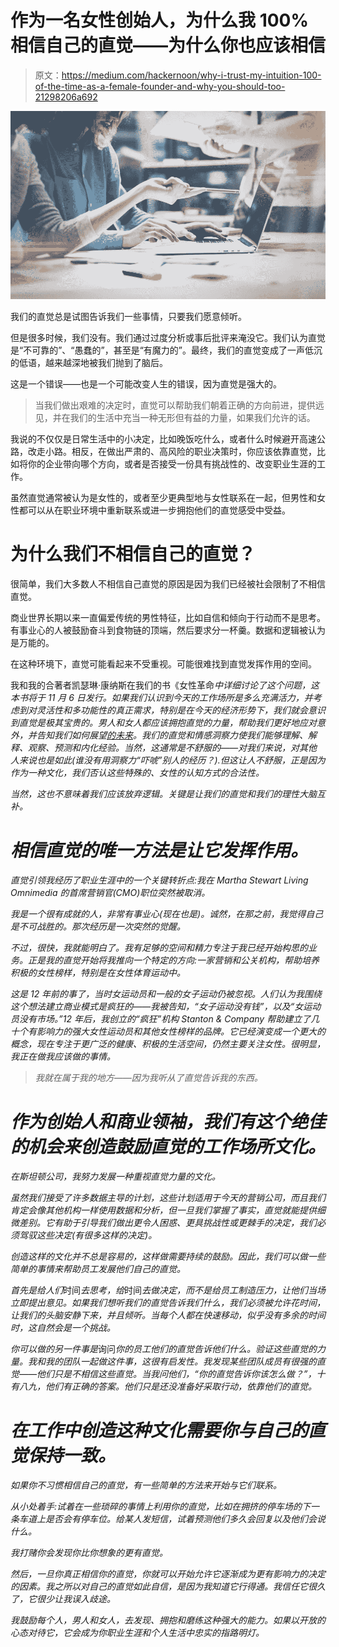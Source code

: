 # 作为一名女性创始人，为什么我 100%相信自己的直觉——为什么你也应该相信

> 原文：<https://medium.com/hackernoon/why-i-trust-my-intuition-100-of-the-time-as-a-female-founder-and-why-you-should-too-21298206a692>

![](img/3242cc637f695de6cff9c2c46de6fbb8.png)

我们的直觉总是试图告诉我们一些事情，只要我们愿意倾听。

但是很多时候，我们没有。我们通过过度分析或事后批评来淹没它。我们认为直觉是“不可靠的”、“愚蠢的”，甚至是“有魔力的”。最终，我们的直觉变成了一声低沉的低语，越来越深地被我们抛到了脑后。

这是一个错误——也是一个可能改变人生的错误，因为直觉是强大的。

> 当我们做出艰难的决定时，直觉可以帮助我们朝着正确的方向前进，提供远见，并在我们的生活中充当一种无形但有益的力量，如果我们允许的话。

我说的不仅仅是日常生活中的小决定，比如晚饭吃什么，或者什么时候避开高速公路，改走小路。相反，在做出严肃的、高风险的职业决策时，你应该依靠直觉，比如将你的企业带向哪个方向，或者是否接受一份具有挑战性的、改变职业生涯的工作。

虽然直觉通常被认为是女性的，或者至少更典型地与女性联系在一起，但男性和女性都可以从在职业环境中重新联系或进一步拥抱他们的直觉感受中受益。

# **为什么我们不相信自己的直觉？**

很简单，我们大多数人不相信自己直觉的原因是因为我们已经被社会限制了不相信直觉。

商业世界长期以来一直偏爱传统的男性特征，比如自信和倾向于行动而不是思考。有事业心的人被鼓励奋斗到食物链的顶端，然后要求分一杯羹。数据和逻辑被认为是万能的。

在这种环境下，直觉可能看起来不受重视。可能很难找到直觉发挥作用的空间。

我和我的合著者凯瑟琳·康纳斯在我们的书《女性革命[](https://www.sealpress.com/titles/amy-stanton/the-feminine-revolution/9781580058131/)*中详细讨论了这个问题，这本书将于 11 月 6 日发行。如果我们认识到今天的工作场所是多么充满活力，并考虑到对灵活性和多功能性的真正需求，特别是在今天的经济形势下，我们就会意识到直觉是极其宝贵的。男人和女人都应该拥抱直觉的力量，帮助我们更好地应对意外，并告知我们如何展望[的未来](https://hackernoon.com/tagged/future)。我们的直觉和情感洞察力使我们能够理解、解释、观察、预测和内化经验。当然，这通常是不舒服的——对我们来说，对其他人来说也是如此(谁没有用洞察力“吓唬”别人的经历？).但这让人不舒服，正是因为作为一种文化，我们否认这些特殊的、女性的认知方式的合法性。*

*当然，这也不意味着我们应该放弃逻辑。关键是让我们的直觉和我们的理性大脑互补。*

# *相信直觉的唯一方法是让它发挥作用。*

*直觉引领我经历了职业生涯中的一个关键转折点:我在 Martha Stewart Living Omnimedia 的首席营销官(CMO)职位突然被取消。*

*我是一个很有成就的人，非常有事业心(现在也是)。诚然，在那之前，我觉得自己是不可战胜的。那次经历是一次突然的觉醒。*

*不过，很快，我就能明白了。我有足够的空间和精力专注于我已经开始构思的业务。正是我的直觉开始将我推向一个特定的方向:一家营销和公关机构，帮助培养积极的女性榜样，特别是在女性体育运动中。*

*这是 12 年前的事了，当时女运动员和一般的女子运动仍被忽视。人们认为我围绕这个想法建立商业模式是疯狂的——我被告知，“女子运动没有钱”，以及“女运动员没有市场。”12 年后，我创立的“疯狂”机构 Stanton & Company 帮助建立了几十个有影响力的强大女性运动员和其他女性榜样的品牌。它已经演变成一个更大的概念，现在专注于更广泛的健康、积极的生活空间，仍然主要关注女性。很明显，我正在做我应该做的事情。*

> *我就在属于我的地方——因为我听从了直觉告诉我的东西。*

# ***作为创始人和商业领袖，我们有这个绝佳的机会来创造鼓励直觉的工作场所文化。***

*在斯坦顿公司，我努力发展一种重视直觉力量的文化。*

*虽然我们接受了许多数据主导的计划，这些计划适用于今天的营销公司，而且我们肯定会像其他机构一样使用数据和分析，但一旦我们掌握了事实，直觉就能提供细微差别。它有助于引导我们做出更令人困惑、更具挑战性或更棘手的决定，我们必须驾驭这些决定(有很多这样的决定)。*

*创造这样的文化并不总是容易的，这样做需要持续的鼓励。因此，我们可以做一些简单的事情来帮助员工发展他们自己的直觉。*

*首先是给人们*时间*去思考，给*时间*去做决定，而不是给员工制造压力，让他们当场立即提出意见。如果我们想听我们的直觉告诉我们什么，我们必须被允许花时间，让我们的头脑安静下来，并且倾听。当每个人都在快速移动，似乎没有多余的时间时，这自然会是一个挑战。*

*你可以做的另一件事是*询问*你的员工他们的直觉告诉他们什么。验证这些直觉的力量。我和我的团队一起做这件事，这很有启发性。我发现某些团队成员有很强的直觉——他们只是不相信这些直觉。当我问他们，“你的直觉告诉你该怎么做？”，十有八九，他们有正确的答案。他们只是还没准备好采取行动，依靠他们的直觉。*

# *在工作中创造这种文化需要你与自己的直觉保持一致。*

*如果你不习惯相信自己的直觉，有一些简单的方法来开始与它们联系。*

*从小处着手:试着在一些琐碎的事情上利用你的直觉，比如在拥挤的停车场的下一条车道上是否会有停车位。给某人发短信，试着预测他们多久会回复以及他们会说什么。*

*我打赌你会发现你比你想象的更有直觉。*

*然后，一旦你真正相信你的直觉，你就可以开始允许它逐渐成为更有影响力的决定的因素。我之所以对自己的直觉如此自信，是因为我知道它行得通。我信任它很久了，它很少让我误入歧途。*

*我鼓励每个人，男人和女人，去发现、拥抱和磨练这种强大的能力。如果以开放的心态对待它，它会成为你职业生涯和个人生活中忠实的指路明灯。*